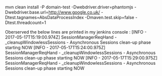 mvn clean install -P domain-test -Dwebdriver.driver=phantomjs -Dwebdriver.base.url=http://www.google.co.uk/ -Dtest.tagnames=AbsDataProcessIndex -Dmaven.test.skip=false -Dtest.threadcount=1


Oberserved the below lines are printed in my jenkins console :
[INFO  - 2017-05-17T15:19:00.974Z] SessionManagerReqHand - _cleanupWindowlessSessions - Asynchronous Sessions clean-up phase starting NOW
[INFO  - 2017-05-17T15:24:00.975Z] SessionManagerReqHand - _cleanupWindowlessSessions - Asynchronous Sessions clean-up phase starting NOW
[INFO  - 2017-05-17T15:29:00.975Z] SessionManagerReqHand - _cleanupWindowlessSessions - Asynchronous Sessions clean-up phase starting NOW

